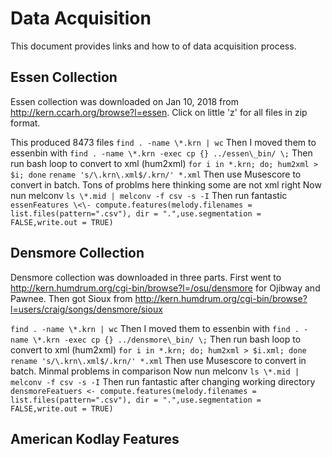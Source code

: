 # Data Acquisition

This document provides links and how to of data acquisition process.

## Essen Collection

Essen collection was downloaded on Jan 10, 2018 from http://kern.ccarh.org/browse?l=essen.
Click on little 'z' for all files in zip format. 

This produced 8473 files
```find . -name \*.krn | wc```
Then I moved them to essenbin with
 ```find . -name \*.krn -exec cp {} ../essen\_bin/ \;```
Then run bash loop to convert to xml (hum2xml)
 ```for i in *.krn; do; hum2xml > $i; done```
 ```rename 's/\.krn\.xml$/.krn/' *.xml```
Then use Musescore to convert in batch. Tons of problms here thinking some are not xml right
Now nun melconv
```ls \*.mid | melconv -f csv -s -I```
Then run fantastic 
```essenFeatures \<\- compute.features(melody.filenames = list.files(pattern=".csv"), dir = ".",use.segmentation = FALSE,write.out = TRUE)```

## Densmore Collection 

Densmore collection was downloaded in three parts.
First went to http://kern.humdrum.org/cgi-bin/browse?l=/osu/densmore for Ojibway and Pawnee.
Then got Sioux from http://kern.humdrum.org/cgi-bin/browse?l=users/craig/songs/densmore/sioux

```find . -name \*.krn | wc```
Then I moved them to essenbin with
 ```find . -name \*.krn -exec cp {} ../densmore\_bin/ \;```
Then run bash loop to convert to xml (hum2xml)
 ```for i in *.krn; do; hum2xml > $i.xml; done```
 ```rename 's/\.krn\.xml$/.krn/' *.xml```
Then use Musescore to convert in batch. Minmal problems in comparison
Now nun melconv
```ls \*.mid | melconv -f csv -s -I```
Then run fantastic after changing working directory 
```densmoreFeatuers <- compute.features(melody.filenames = list.files(pattern=".csv"), dir = ".",use.segmentation = FALSE,write.out = TRUE)```



## American Kodlay Features

